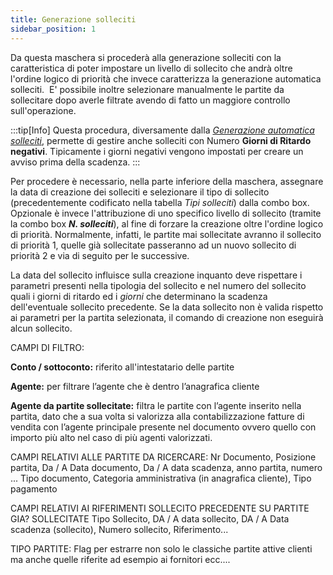 ```yaml
---
title: Generazione solleciti
sidebar_position: 1
---
```


Da questa maschera si procederà alla generazione solleciti con la caratteristica di poter impostare un livello di sollecito che andrà oltre l'ordine logico di priorità che invece caratterizza la generazione automatica solleciti. 
E' possibile inoltre selezionare manualmente le partite da sollecitare dopo averle filtrate avendo di fatto un maggiore controllo sull'operazione.

:::tip[Info]
Questa procedura, diversamente dalla [*Generazione automatica solleciti*](/docs/finance-area/maturity-values/procedures/dunning-letters-automatic-issue), permette di gestire anche solleciti con Numero **Giorni di Ritardo negativi**. Tipicamente i giorni negativi vengono impostati per creare un avviso prima della scadenza.
:::

Per procedere è necessario, nella parte inferiore della maschera, assegnare la data di creazione dei solleciti e selezionare il tipo di sollecito (precedentemente codificato nella tabella *Tipi solleciti*) dalla combo box.
Opzionale è invece l'attribuzione di uno specifico livello di sollecito (tramite la combo box ***N. solleciti***), al fine di forzare la creazione oltre l'ordine logico di priorità. Normalmente, infatti, le partite mai sollecitate avranno il sollecito di priorità 1, quelle già sollecitate passeranno ad un nuovo sollecito di priorità 2 e via di seguito per le successive.

La data del sollecito influisce sulla creazione inquanto deve rispettare i parametri presenti nella tipologia del sollecito e nel numero del sollecito quali i giorni di ritardo ed i *giorni* che determinano la scadenza dell'eventuale sollecito precedente.
Se la data sollecito non è valida rispetto ai parametri per la partita selezionata, il comando di creazione non eseguirà alcun sollecito.

CAMPI DI FILTRO:

**Conto / sottoconto:** riferito all'intestatario delle partite

**Agente:** per filtrare l’agente che è dentro l’anagrafica cliente

**Agente da partite sollecitate:** filtra le partite con l’agente inserito nella partita, dato che a sua volta si valorizza alla contabilizzazione fatture di vendita con l’agente principale presente nel documento ovvero quello con importo più alto nel caso di più agenti valorizzati.

CAMPI RELATIVI ALLE PARTITE DA RICERCARE:
Nr Documento, Posizione partita, Da / A Data documento, Da / A data scadenza, anno partita, numero ... Tipo documento, Categoria amministrativa (in anagrafica cliente), Tipo pagamento

CAMPI RELATIVI AI RIFERIMENTI SOLLECITO PRECEDENTE SU PARTITE GIA? SOLLECITATE
Tipo Sollecito, DA / A data sollecito, DA / A Data scadenza (sollecito), Numero sollecito, Riferimento...

TIPO PARTITE: Flag per estrarre non solo le classiche partite attive clienti ma anche quelle riferite ad esempio ai fornitori ecc....